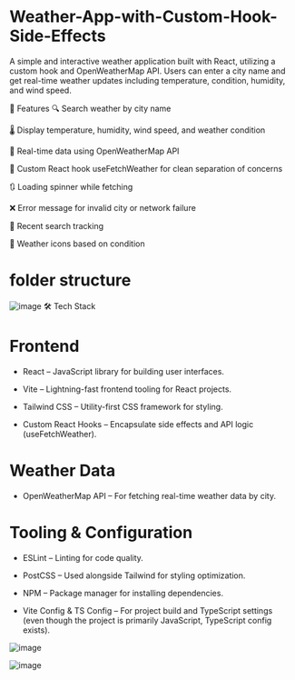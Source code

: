 # Weather-App-with-Custom-Hook-Side-Effects
A simple and interactive weather application built with React, utilizing a custom hook and OpenWeatherMap API. Users can enter a city name and get real-time weather updates including temperature, condition, humidity, and wind speed.

🚀 Features
🔍 Search weather by city name

🌡️ Display temperature, humidity, wind speed, and weather condition

🔄 Real-time data using OpenWeatherMap API

🎯 Custom React hook useFetchWeather for clean separation of concerns

🔃 Loading spinner while fetching

❌ Error message for invalid city or network failure

💾 Recent search tracking 

🌈 Weather icons based on condition 
 # folder structure
 ![image](https://github.com/user-attachments/assets/3c3e6ebb-9fff-4cde-9fc2-270537c0907b)
 🛠️ Tech Stack
# Frontend
- React – JavaScript library for building user interfaces.

- Vite – Lightning-fast frontend tooling for React projects.

- Tailwind CSS – Utility-first CSS framework for styling.

- Custom React Hooks – Encapsulate side effects and API logic (useFetchWeather).

# Weather Data
- OpenWeatherMap API – For fetching real-time weather data by city.

# Tooling & Configuration
- ESLint – Linting for code quality.

- PostCSS – Used alongside Tailwind for styling optimization.


- NPM – Package manager for installing dependencies.

- Vite Config & TS Config – For project build and TypeScript settings (even though the project is primarily JavaScript, TypeScript config exists).


![image](https://github.com/user-attachments/assets/af31615d-e082-403d-8c0f-e0d155214bb4)

![image](https://github.com/user-attachments/assets/dc427f9a-e785-4d49-be86-3ada4d60afe0)

